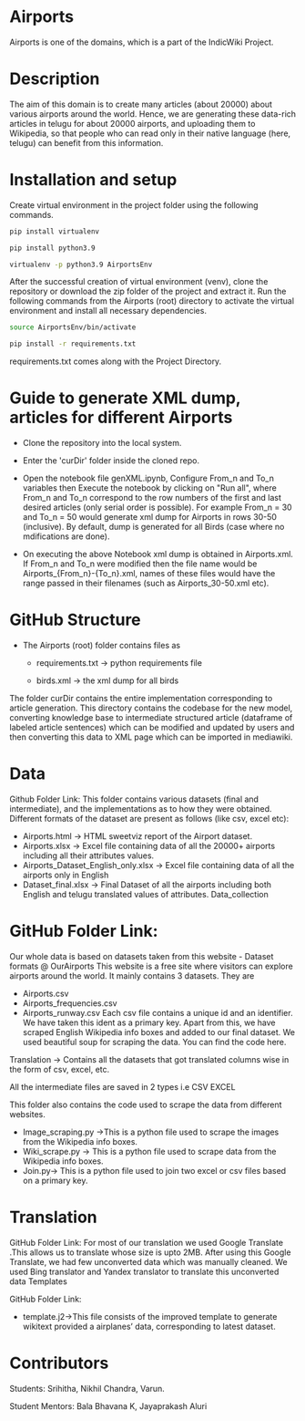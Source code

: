 # Airports

Airports is one of the domains, which is a part of the IndicWiki Project.

# Description

The aim of this domain is to create many articles (about 20000) about various airports around the world. Hence, we are generating these data-rich articles in telugu for about 20000 airports, and uploading them to Wikipedia, so that people who can read only in their native language (here, telugu) can benefit from this information.

# Installation and setup

Create virtual environment in the project folder using the following commands.

```bash
pip install virtualenv

pip install python3.9 

virtualenv -p python3.9 AirportsEnv
```

After the successful creation of virtual environment (venv), clone the repository or download the zip folder of the project and extract it. Run the following commands from the Airports (root) directory to activate the virtual environment and install all necessary dependencies.

```bash
source AirportsEnv/bin/activate

pip install -r requirements.txt
```

requirements.txt comes along with the Project Directory.

# Guide to generate XML dump, articles for different Airports

- Clone the repository into the local system.

- Enter the 'curDir' folder inside the cloned repo.

- Open the notebook file genXML.ipynb, Configure From_n and To_n variables then Execute the notebook by clicking on "Run all", where From_n and To_n correspond to the row numbers of the first and last desired articles (only serial order is possible). For example From_n = 30 and To_n = 50 would generate xml dump for Airports in rows 30-50 (inclusive). By default, dump is generated for all Birds (case where no mdifications are done).

- On executing the above Notebook xml dump is obtained in Airports.xml. If From_n and To_n were modified then the file name would be Airports_{From_n}-{To_n}.xml, names of these files would have the range passed in their filenames (such as Airports_30-50.xml etc).

# GitHub Structure

- The Airports (root) folder contains files as

   - requirements.txt → python requirements file

   - birds.xml → the xml dump for all birds

The folder curDir contains the entire implementation corresponding to article generation. This directory contains the codebase for the new model, converting knowledge base to intermediate structured article (dataframe of labeled article sentences) which can be modified and updated by users and then converting this data to XML page which can be imported in mediawiki.


# Data
Github Folder Link:
This folder contains various datasets (final and intermediate), and the implementations as to how they were obtained. Different formats of the dataset are present as follows (like csv, excel etc):
- Airports.html → HTML sweetviz report of the Airport dataset.
- Airports.xlsx → Excel file containing data of all the 20000+ airports including all their attributes values.
- Airports_Dataset_English_only.xlsx → Excel file containing data of all the airports only in English
- Dataset_final.xlsx → Final Dataset of all the airports including both English and telugu translated values of attributes.
Data_collection

# GitHub Folder Link:
Our whole data is based on datasets taken from this website - Dataset formats @ OurAirports
This website is a free site where visitors can explore airports around the world. It mainly contains 3 datasets. They are

- Airports.csv
- Airports_frequencies.csv
- Airports_runway.csv
Each csv file contains a unique id and an identifier. We have taken this ident as a primary key.
Apart from this, we have scraped English Wikipedia info boxes and added to our final dataset.
We used beautiful soup for scraping the data. You can find the code here.

Translation → Contains all the datasets that got translated columns wise in the form of csv, excel, etc.

All the intermediate files are saved in 2 types i.e
CSV
EXCEL	

This folder also contains the code used to scrape the data from different websites.

- Image_scraping.py ->This is a python file used to scrape the images from the Wikipedia info boxes.
- Wiki_scrape.py -> This is a python file used to scrape data from the Wikipedia info boxes.
- Join.py-> This is a python file used to join two excel or csv files based on a primary key.	
 
# Translation
GitHub Folder Link:
For most of our translation we used  Google Translate .This allows us to translate whose size is upto 2MB. After using this Google Translate, we had few unconverted data which was manually cleaned. We used Bing translator and Yandex translator to translate this unconverted data
Templates

GitHub Folder Link:
- template.j2->This file consists of the improved template to generate wikitext provided a airplanes’ data, corresponding to latest dataset.

# Contributors
Students: Srihitha, Nikhil Chandra, Varun.

Student Mentors: Bala Bhavana K, Jayaprakash Aluri 

